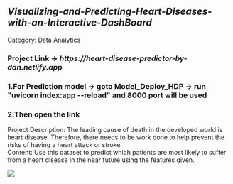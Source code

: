 <H2><B><I>Visualizing-and-Predicting-Heart-Diseases-with-an-Interactive-DashBoard</I></B></H2>
<P>Category: Data Analytics</P>
<p>
<h3>Project Link -> <i>https://heart-disease-predictor-by-dan.netlify.app</i> </h3>
<h3> 1.For Prediction model -> goto Model_Deploy_HDP -> run "uvicorn index:app --reload" and 8000 port will be used</h3>
<h3> 2.Then open the link</h3>
Project Description:
	The leading cause of death in the developed world is heart disease. Therefore, there needs to be work done to help prevent the risks of having a heart attack or stroke.<br>
	Content: Use this dataset to predict which patients are most likely to suffer from a heart disease in the near future using the features given.
</P>
<img src="https://user-images.githubusercontent.com/60309916/191014820-1fd57b1b-d3c4-4c2a-8d7c-947809b8edfd.jpg">
